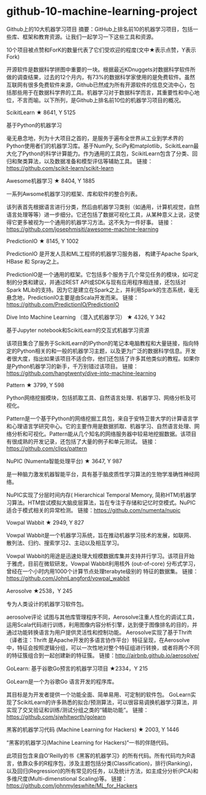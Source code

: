 # github-10-machine-learning-project
Github上的10大机器学习项目
摘要：GitHub上排名前10的机器学习项目，包括一些库、框架和教育资源。让我们一起学习一下这些工具和资源。

10个项目被点赞和ForK的数量代表了它们受欢迎的程度(文中★表示点赞，Y表示Fork)

开源软件是数据科学拼图中重要的一块。根据最近KDnuggets对数据科学软件所做的调查结果，过去的12个月内，有73%的数据科学家使用的是免费软件。虽然互联网有很多免费软件来源，Github已然成为所有开源软件的信息交流中心，包括那些用于在数据科学界的工具。机器学习对于数据科学而言，其重要性和中心地位，不言而喻。以下所列，是Github上排名前10位的机器学习项目的概况。

ScikitLearn
★ 8641, Y  5125

基于Python的机器学习

毫无悬念地，列为十大项目之首的，是服务于遍布全世界从工业到学术界的Python使用者们的机器学习库。基于NumPy, SciPy和matplotlib，ScikitLearn最大化了Python的科学计算能力。作为通用的工具包，ScikitLearn包含了分类、回归和聚类算法，以及数据准备和模型评估等辅助工具。
链接：https://github.com/scikit-learn/scikit-learn

Awesome机器学习
★ 8404, Y 1885

一系列Awsome机器学习的框架、库和软件的整合列表。

该列表首先根据语言进行分类，然后由机器学习类别（如通用，计算机视觉，自然语言处理等等）进一步细分。它还包括了数据可视化工具，从某种意义上说，这使得它更多被视为一个通用的机器学习方法。这不失为一件好事。
链接：https://github.com/josephmisiti/awesome-machine-learning

PredictionIO
★ 8145, Y 1002

PredictionIO 是开发人员和ML工程师的机器学习服务器， 构建于Apache Spark, HBase 和 Spray之上。

PredictionIO是一个通用的框架。它包括多个服务于几个常见任务的模块，如可定制的分类和建议，并通过REST API或SDK与现有应用程序相连接，还包括对Spark MLib的支持。因为它是建立在Spark之上，并利用Spark的生态系统，毫无悬念地，PredictionIO主要是由Scala开发而来。
链接：https://github.com/PredictionIO/PredictionIO

Dive Into Machine Learning （潜入式机器学习）
★ 4326, Y 342

基于Jupyter notebook和ScikitLearn的交互式机器学习资源

该项目集合了服务于ScikitLearn的IPython的笔记本电脑教程和大量链接，指向特定的Python相关的和一般的机器学习主题，以及更为广泛的数据科学信息。开发者很大度，指出如果该项目不适合你，他们还包括了许多其他类似的教程。如果你是Python机器学习的新手，千万别错过该项目。
链接：https://github.com/hangtwenty/dive-into-machine-learning

Pattern
★ 3799, Y 598

Python网络挖掘模块，包括抓取工具、自然语言处理、机器学习、网络分析及可视化。

Pattern是一个基于Python的网络挖掘工具包，来自于安特卫普大学的计算语言学和心理语言学研究中心。它的主要作用是数据抓取、机器学习、自然语言处理、网络分析和可视化。Pattern能从几个知名的网络服务器中较易地挖掘数据。该项目有很成熟的开发记录，还包括了大量的例子和单元测试。
链接：https://github.com/clips/pattern

NuPIC (Numenta智能处理平台)
★ 3647,  Y 987

是一种脑力激发机器智能平台，具有基于脑皮质性学习算法的生物学准确性神经网络。

NuPIC实现了分层时间内存( Hierarchical Temporal Memory, 简称HTM)机器学习算法。HTM尝试模拟大脑皮层算法，旨在专注于存储和记忆时空模式。NuPIC适合于模式相关的异常检测。
链接：https://github.com/numenta/nupic

Vowpal Wabbit
★ 2949, Y 827

Vowpal Wabbit是一个机器学习系统，旨在推动机器学习技术的发展，如联网、散列法、归约、搜索学习2、主动以及相互学习。

Vowpal Wabbit的用途是迅速处理大规模数据库集并支持并行学习。该项目开始于雅虎，目前在微软研发。Vowpal Wabbit利用核外 (out-of-core) 分布式学习，曾经在一个小时内用1000个计算节点处理terabyte级别的 特征的数据集。
链接：https://github.com/JohnLangford/vowpal_wabbit

Aerosolve
★2538，Y 245

专为人类设计的机器学习软件包。

aerosolve评论
试图与其他库管理程序不同，Aerosolve注重人性化的调试工具，运用Scala代码进行训练，利用图像内容分析引擎，达到便于图像排名的目的，并通过功能转换语言为用户提供灵活性和控制功能。 Aerosolve实现了基于Thrift（译者注：Thrift 是Apache开发的多语言协作平台）特征呈现，在Aerosolve中，特征会按照逻辑分组，可以一次性地对整个特征组进行转换，或者将两个不同的特征簇组合到一起创建新的特征簇。
链接：http://airbnb.github.io/aerosolve/

GoLearn: 基于谷歌Go预言的机器学习项目 
★2334，Y 215

GoLearn是一个为谷歌Go 语言开发的程序库。

其目标是为开发者提供一个功能全面、简单易用、可定制的软件包。 GoLearn实现了ScikitLearn的许多熟悉的拟合/预测算法，可以很容易调换机器学习算法，并实现了交叉验证和训练/测试分组之类的“辅助功能”。
链接：https://github.com/sjwhitworth/golearn

黑客的机器学习代码 (Machine Learning for Hackers)
★ 2003, Y 1446

“黑客的机器学习(Machine Learning for Hackers)“一书的伴随代码。

此项目包含来自O'Reilly的书《黑客的机器学习》的所有代码。所有代码均为R语言，依靠众多的R程序包，涉及主题包括分类(Classification)，排行(Ranking)，以及回归(Regression)的所有常见的任务，以及统计方法，如主成分分析(PCA)和多维尺度(Multi-dimenstional Scaling)等。
链接：https://github.com/johnmyleswhite/ML_for_Hackers
